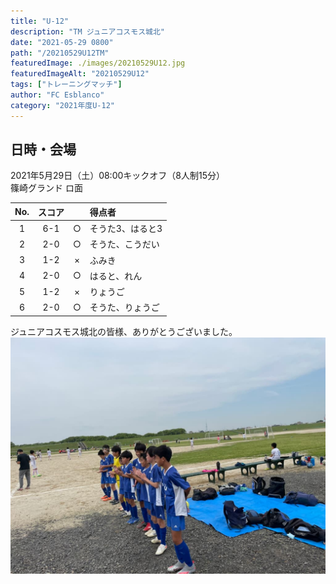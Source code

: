 ```yaml
---
title: "U-12"
description: "TM ジュニアコスモス城北"
date: "2021-05-29 0800"
path: "/20210529U12TM"
featuredImage: ./images/20210529U12.jpg
featuredImageAlt: "20210529U12"
tags: ["トレーニングマッチ"]
author: "FC Esblanco"
category: "2021年度U-12"
---
```


## 日時・会場

2021年5月29日（土）08:00キックオフ（8人制15分）  
篠崎グランド ロ面

| No.| スコア |   | 得点者  |
|:--:|:------:|:-:|:--------|
| 1  | 6-1      | ○|そうた3、はると3           |
| 2  | 2-0      | ○|そうた、こうだい|
| 3  | 1-2      | ×|ふみき |
| 4  | 2-0      | ○ |はると、れん|
| 5  | 1-2      | ×  |りょうご|
| 6  | 2-0      | ○|そうた、りょうご|


ジュニアコスモス城北の皆様、ありがとうございました。
![20210529U12](./images/20210529U12b.jpg "ジュニアコスモス城北")
